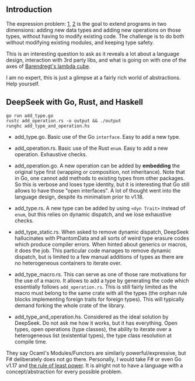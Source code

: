 ## Introduction

The expression problem: [1](https://en.wikipedia.org/wiki/Expression_problem), [2](https://eli.thegreenplace.net/2016/the-expression-problem-and-its-solutions/) is the goal to extend programs in two dimensions: adding new data types and adding new operations on those types, without having to modify existing code. The challenge is to do both without modifying existing modules, and keeping type safety.

This is an interesting question to ask as it reveals a lot about a language design, interaction with 3rd party libs, and what is going 
on with one of the axes of [Barendregt's lambda cube](https://en.wikipedia.org/wiki/Lambda_cube).

I am no expert, this is just a glimpse at a fairly rich world of abstractions. Help yourself.

## DeepSeek with Go, Rust, and Haskell

```console
go run add_type.go
rustc add_operation.rs -o output && ./output
runghc add_type_and_operation.hs
```

- add_type.go. Basic use of the Go `interface`. Easy to add a new type.

- add_operation.rs. Basic use of the Rust `enum`. Easy to add a new operation. Exhaustive checks.

- add_operation.go. A new operation can be added by **embedding** the original type first (wrapping or composition, not inheritance). Note that in Go, one cannot add methods to existing types from other packages. So this is verbose and loses type identity, but it is interesting that Go still allows to have those "open interfaces". A lot of thought went into the language design, despite its minimalism prior to v1.18.

- add_type.rs. A new type can be added by using `<dyn Trait>` instead of `enum`, but this relies on dynamic dispatch, and we lose exhaustive checks.

- add_type_static.rs. When asked to remove dynamic dispatch, DeepSeek hallucinates with PhantomData and all sorts of weird type erasure codes which produce compiler errors. When hinted about generics or macros, it does the job. This particular code manages to remove dynamic dispatch, but is limited to a few manual additions of types as there are no heterogeneous containers to iterate over.

- add_type_macro.rs. This can serve as one of those rare motivations for the use of a macro. It allows to add a type by generating the code which essentially follows `add_operation.rs`. This is still fairly limited as the macro must belong to the same crate with all the types (the orphan rule blocks implementing foreign traits for foreign types). This will typically demand forking the whole crate of the library.

- add_type_and_operation.hs. Considered as the ideal solution by DeepSeek. Do not ask me how it works, but it has everything. Open types, open operations (type classes), the ability to iterate over a heterogeneous list (existential types), the type class resolution at compile time. 

They say Ocaml's Modules/Functors are similarly powerful/expressive, but F# deliberately does not go there. Personally, I would take F# or even Go v1.17 and [the rule of least power](https://en.wikipedia.org/wiki/Rule_of_least_power). It is alright not to have a language with a concept/abstraction for every possible problem.
 
